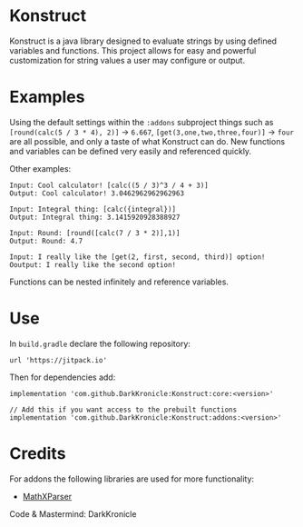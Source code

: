 # Konstruct

Konstruct is a java library designed to evaluate strings by using defined variables and functions. This project allows for easy and powerful customization for string values a user may configure or output.

# Examples

Using the default settings within the `:addons` subproject things such as `[round(calc(5 / 3 * 4), 2)]` -> `6.667`, `[get(3,one,two,three,four)]` -> `four` are all possible, and only a taste of what Konstruct can do. New functions and variables can be defined very easily and referenced quickly. 

Other examples:

```
Input: Cool calculator! [calc((5 / 3)^3 / 4 + 3)]
Output: Cool calculator! 3.0462962962962963

Input: Integral thing: [calc({integral})]
Output: Integral thing: 3.1415920928388927

Input: Round: [round([calc(7 / 3 * 2)],1)]
Output: Round: 4.7

Input: I really like the [get(2, first, second, third)] option!
Ooutput: I really like the second option!
```

Functions can be nested infinitely and reference variables.

# Use

In `build.gradle` declare the following repository:

```
url 'https://jitpack.io'
```

Then for dependencies add:

```
implementation 'com.github.DarkKronicle:Konstruct:core:<version>'

// Add this if you want access to the prebuilt functions
implementation 'com.github.DarkKronicle:Konstruct:addons:<version>'
```

# Credits

For addons the following libraries are used for more functionality:

- [MathXParser](http://mathparser.org)

Code & Mastermind: DarkKronicle
